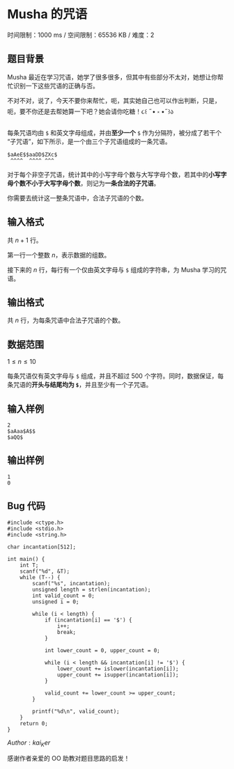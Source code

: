 # Musha 的咒语

时间限制：1000 ms / 空间限制：65536 KB / 难度：2

## 题目背景

Musha 最近在学习咒语，她学了很多很多，但其中有些部分不太对，她想让你帮忙识别一下这些咒语的正确与否。

不对不对，说了，今天不要你来帮忙，呃，其实她自己也可以作出判断，只是，呃，要不你还是去帮她算一下吧？她会请你吃糖！૮꒰ ˶• ༝ •˶꒱ა

每条咒语均由 `$` 和英文字母组成，并由**至少一个** `$` 作为分隔符，被分成了若干个 “子咒语”，如下所示，是一个由三个子咒语组成的一条咒语。

    $aAeE$$aaDD$ZXc$
     ^^^^  ^^^^ ^^^

对于每个非空子咒语，统计其中的小写字母个数与大写字母个数，若其中的**小写字母个数不小于大写字母个数**，则记为**一条合法的子咒语**。

你需要去统计这一整条咒语中，合法子咒语的个数。

## 输入格式

共 $n + 1$ 行。

第一行一个整数 $n$，表示数据的组数。

接下来的 $n$ 行，每行有一个仅由英文字母与 `$` 组成的字符串，为 Musha 学习的咒语。

## 输出格式

共 $n$ 行，为每条咒语中合法子咒语的个数。

## 数据范围

$1 \leqslant n \leqslant 10$

每条咒语仅有英文字母与 `$` 组成，并且不超过 500 个字符。同时，数据保证，每条咒语的**开头与结尾均为 `$`**，并且至少有一个子咒语。

## 输入样例

    2
    $aAaa$A$$
    $aQQ$

## 输出样例

    1
    0

## Bug 代码

    #include <ctype.h>
    #include <stdio.h>
    #include <string.h>

    char incantation[512];

    int main() {
        int T;
        scanf("%d", &T);
        while (T--) {
            scanf("%s", incantation);
            unsigned length = strlen(incantation);
            int valid_count = 0;
            unsigned i = 0;

            while (i < length) {
                if (incantation[i] == '$') {
                    i++;
                    break;
                }

                int lower_count = 0, upper_count = 0;

                while (i < length && incantation[i] != '$') {
                    lower_count += islower(incantation[i]);
                    upper_count += isupper(incantation[i]);
                }

                valid_count += lower_count >= upper_count;
            }

            printf("%d\n", valid_count);
        }
        return 0;
    }

$Author:kai_Ker$

感谢作者亲爱的 OO 助教对题目思路的启发！
